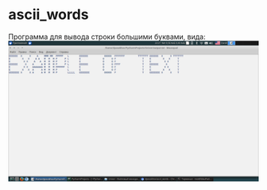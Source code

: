 # ascii_words

Программа для вывода строки большими буквами, вида:
![Иллюстрация к проекту](https://github.com/dposokhov/ascii_words/blob/master/%D0%A1%D0%BD%D0%B8%D0%BC%D0%BE%D0%BA%20%D1%8D%D0%BA%D1%80%D0%B0%D0%BD%D0%B0_2017-10-27_22-27-41.png)
